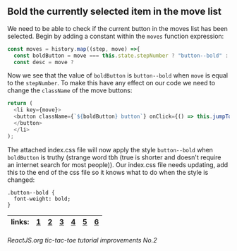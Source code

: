 ## Bold the currently selected item in the move list

We need to be able to check if the current button in the moves list has been selected. Begin by adding a constant within the `moves` function expression:

```javascript
const moves = history.map((step, move) =>{
  const boldButton = move === this.state.stepNumber ? "button--bold" : "";
  const desc = move ?
```

Now we see that the value of `boldButton` is `button--bold` when `move` is equal to the `stepNumber`. To make this have any effect on our code we need to change the `className` of the move buttons:

```javascript
return (
  <li key={move}>
  <button className={`${boldButton} button`} onClick={() => this.jumpTo(move)}>{desc}
  </button>
  </li>
);
```

The attached index.css file will now apply the style `button--bold` when `boldButton` is truthy (strange word tbh (true is shorter and doesn't require an internet search for most people)).
Our index.css file needs updating, add this to the end of the css file so it knows what to do when the style is changed:

```
.button--bold {
  font-weight: bold;
}
```

links: |[1](../1)|[2](../2)|[3](../3)|[4](../4)|[5](../5)|[6](../6)|
---|---|---|---|---|---|---|

###### ReactJS.org tic-tac-toe tutorial improvements No.2
